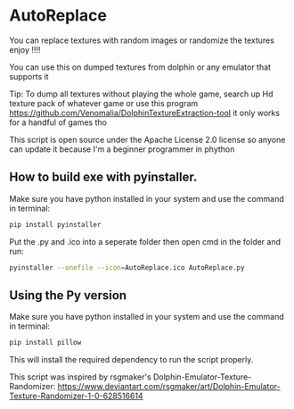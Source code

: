 # AutoReplace
You can replace textures with random images or randomize the textures enjoy !!!! 

You can use this on dumped textures from dolphin or any emulator that supports it

Tip: To dump all textures without playing the whole game, search up Hd texture pack of whatever game or use this program https://github.com/Venomalia/DolphinTextureExtraction-tool it only works for a handful of games tho

This script is open source under the Apache License 2.0 license so anyone can update it because I'm a beginner programmer in phython

## How to build exe with pyinstaller.
Make sure you have python installed in your system and use the command in terminal:
```sh
pip install pyinstaller
```
Put the .py and .ico into a seperate folder then open cmd in the folder and run:
```sh
pyinstaller --onefile --icon=AutoReplace.ico AutoReplace.py
```

## Using the Py version
Make sure you have python installed in your system and use the command in terminal:
```sh
pip install pillow
```
This will install the required dependency to run the script properly.

This script was inspired by rsgmaker's Dolphin-Emulator-Texture-Randomizer:
https://www.deviantart.com/rsgmaker/art/Dolphin-Emulator-Texture-Randomizer-1-0-628516614
